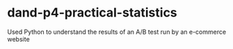 # dand-p4-practical-statistics
Used Python to understand the results of an A/B test run by an e-commerce website
